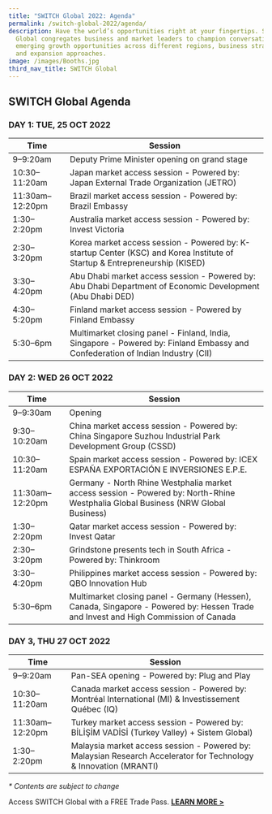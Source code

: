 ```yaml
---
title: "SWITCH Global 2022: Agenda"
permalink: /switch-global-2022/agenda/
description: Have the world’s opportunities right at your fingertips. SWITCH
  Global congregates business and market leaders to champion conversation on
  emerging growth opportunities across different regions, business strategies
  and expansion approaches.
image: /images/Booths.jpg
third_nav_title: SWITCH Global
---
```

## SWITCH Global Agenda

### **DAY 1: TUE, 25 OCT 2022**

| Time | Session | 
| -------- | -------- |
| 9–9:20am  | Deputy Prime Minister opening on grand stage |
| 10:30–11:20am | Japan market access session - Powered by: Japan External Trade Organization (JETRO) |
| 11:30am–12:20pm | Brazil market access session - Powered by: Brazil Embassy |
| 1:30–2:20pm |Australia market access session - Powered by: Invest Victoria |
| 2:30–3:20pm | Korea market access session - Powered by: K-startup Center (KSC) and Korea Institute of Startup & Entrepreneurship (KISED) | 
| 3:30–4:20pm  | Abu Dhabi market access session - Powered by: Abu Dhabi Department of Economic Development (Abu Dhabi DED) |
| 4:30–5:20pm  | Finland market access session - Powered by Finland Embassy |
| 5:30–6pm  | Multimarket closing panel - Finland, India, Singapore - Powered by: Finland Embassy and Confederation of Indian Industry (CII) |

### **DAY 2: WED 26 OCT 2022**

| Time | Session | 
| -------- | -------- |
| 9–9:30am  | Opening |
| 9:30–10:20am  | China market access session - Powered by: China Singapore Suzhou Industrial Park Development Group (CSSD) |
| 10:30–11:20am  | Spain market access session - Powered by: ICEX ESPAÑA EXPORTACIÓN E INVERSIONES E.P.E. |
| 11:30am–12:20pm | Germany - North Rhine Westphalia market access session - Powered by: North-Rhine Westphalia Global Business (NRW Global Business) |
| 1:30–2:20pm | Qatar market access session - Powered by: Invest Qatar |
| 2:30–3:20pm | Grindstone presents tech in South Africa - Powered by: Thinkroom |
| 3:30–4:20pm | Philippines market access session - Powered by: QBO Innovation Hub | 
| 5:30–6pm  | Multimarket closing panel - Germany (Hessen), Canada, Singapore - Powered by: Hessen Trade and Invest and High Commission of Canada |

### **DAY 3, THU 27 OCT 2022**

| Time | Session | 
| -------- | -------- |
| 9–9:20am  | Pan-SEA opening - Powered by: Plug and Play |
| 10:30–11:20am  | Canada market access session - Powered by: Montréal International (MI) & Investissement Québec (IQ)|
| 11:30am–12:20pm | Turkey market access session - Powered by: BİLİŞİM VADİSİ (Turkey Valley) + Sistem Global)|
| 1:30–2:20pm | Malaysia market access session - Powered by: Malaysian Research Accelerator for Technology & Innovation (MRANTI)|

_* Contents are subject to change_

Access SWITCH Global with a FREE Trade Pass. **[LEARN MORE >](/tickets)**